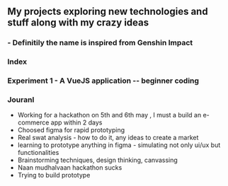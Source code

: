 ## My projects exploring new technologies and stuff along with my crazy ideas 
### - Definitily the name is inspired from Genshin Impact

### Index 
### Experiment 1 - A VueJS application -- beginner coding

### Jouranl
* Working for a hackathon on 5th and 6th may , I must a build an e-commerce app within 2 days
* Choosed figma for rapid prototyping 
* Real swat analysis - how to do it, any ideas to create a market 
* learning to prototype anything in figma - simulating not only ui/ux but functionalities 
* Brainstorming techniques, design thinking, canvassing 
* Naan mudhalvaan hackathon sucks
* Trying to build prototype 
